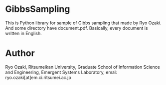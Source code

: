 # GibbsSampling
This is Python library for sample of Gibbs sampling that made by Ryo Ozaki.
And some directory have document.pdf.
Basically, every document is written in English.

# Author
Ryo Ozaki,
Ritsumeikan University,
Graduate School of Information Science and Engineering,
Emergent Systems Laboratory,
emal: ryo.ozaki[at]em.ci.ritsumei.ac.jp
